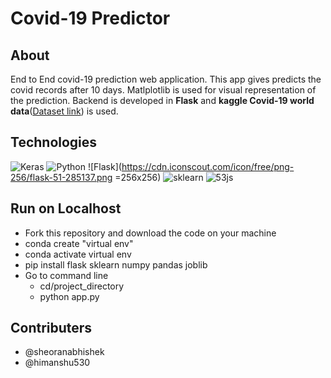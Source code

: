 # Covid-19 Predictor

## About

End to End covid-19 prediction web application. This app gives predicts the covid records after 10 days. Matlplotlib is used for visual representation of the prediction.
Backend is developed in **Flask** and **kaggle Covid-19 world data**([Dataset link](https://www.kaggle.com/sudalairajkumar/covid19-in-india)) is used.


## Technologies
![Keras](https://res-4.cloudinary.com/crunchbase-production/image/upload/c_lpad,h_170,w_170,f_auto,b_white,q_auto:eco/x3gdrogoamvuvjemehbr)
![Python](https://www.freepngimg.com/thumb/python_logo/7-2-python-logo-free-download-png-thumb.png)
![Flask](https://cdn.iconscout.com/icon/free/png-256/flask-51-285137.png =256x256)
![sklearn](http://www.open-source-innovation-spring.org/media/images/scikit-learn-logo-notext.max-256x256.png)
![53js](https://i2.wp.com/o7services.com/o7/wp-content/uploads/2018/08/website-designing-300x150.png?resize=300%2C150)

## Run on Localhost

* Fork this repository and download the code on your machine
* conda create "virtual env"
* conda activate virtual env
* pip install flask sklearn numpy pandas joblib 
* Go to command line 
  * cd/project_directory
  * python app.py

## Contributers

* @sheoranabhishek
* @himanshu530
